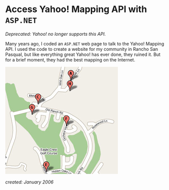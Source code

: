 # Access Yahoo! Mapping API with `ASP.NET`

_Deprecated: Yahoo! no longer supports this API._

Many years ago, I coded an `ASP.NET` web page to talk to the Yahoo! Mapping API. I used the code to create a website for my community in Rancho San Pasqual, but like everything great Yahoo! has ever done, they ruined it. But for a brief moment, they had the best mapping on the Internet.

![Yahoo! Map](geocode-map.jpg)

_created: January 2006_